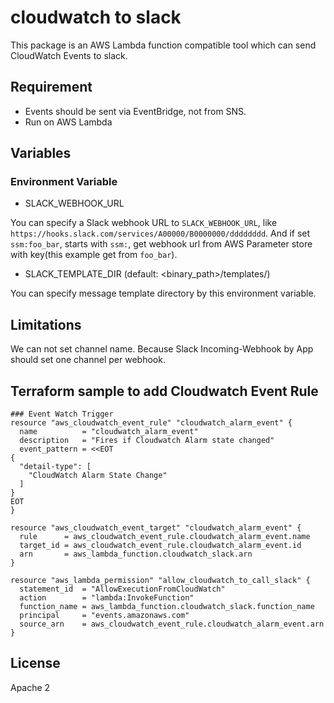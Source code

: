 # cloudwatch to slack

This package is an AWS Lambda function compatible tool which can send CloudWatch Events to slack.

## Requirement

- Events should be sent via EventBridge, not from SNS.
- Run on AWS Lambda

## Variables

### Environment Variable

- SLACK_WEBHOOK_URL

You can specify a Slack webhook URL to `SLACK_WEBHOOK_URL`, like `https://hooks.slack.com/services/A00000/B0000000/dddddddd`. And if set `ssm:foo_bar`, starts with `ssm:`, get webhook url from AWS Parameter store with key(this example get from `foo_bar`).

- SLACK_TEMPLATE_DIR (default: <binary_path>/templates/)

You can specify message template directory by this environment variable.

## Limitations

We can not set channel name. Because Slack Incoming-Webhook by App should set one channel per webhook.



## Terraform sample to add Cloudwatch Event Rule

```
### Event Watch Trigger
resource "aws_cloudwatch_event_rule" "cloudwatch_alarm_event" {
  name          = "cloudwatch_alarm_event"
  description   = "Fires if Cloudwatch Alarm state changed"
  event_pattern = <<EOT
{
  "detail-type": [
    "CloudWatch Alarm State Change"
  ]
}
EOT
}

resource "aws_cloudwatch_event_target" "cloudwatch_alarm_event" {
  rule      = aws_cloudwatch_event_rule.cloudwatch_alarm_event.name
  target_id = aws_cloudwatch_event_rule.cloudwatch_alarm_event.id
  arn       = aws_lambda_function.cloudwatch_slack.arn
}

resource "aws_lambda_permission" "allow_cloudwatch_to_call_slack" {
  statement_id  = "AllowExecutionFromCloudWatch"
  action        = "lambda:InvokeFunction"
  function_name = aws_lambda_function.cloudwatch_slack.function_name
  principal     = "events.amazonaws.com"
  source_arn    = aws_cloudwatch_event_rule.cloudwatch_alarm_event.arn
}
```

## License

Apache 2